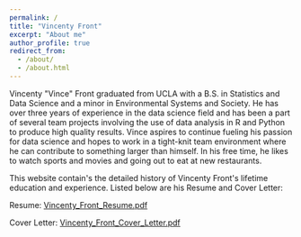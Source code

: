 ```yaml
---
permalink: /
title: "Vincenty Front"
excerpt: "About me"
author_profile: true
redirect_from: 
  - /about/
  - /about.html
---
```


Vincenty "Vince" Front graduated from UCLA with a B.S. in Statistics and Data Science and a minor in Environmental Systems and Society. He has over three years of experience in the data science field and has been a part of several team projects involving the use of data analysis in R and Python to produce high quality results. Vince aspires to continue fueling his passion for data science and hopes to work in a tight-knit team environment where he can contribute to something larger than himself. In his free time, he likes to watch sports and movies and going out to eat at new restaurants.

This website contain's the detailed history of Vincenty Front's lifetime education and experience. Listed below are his Resume and Cover Letter:

Resume: [Vincenty_Front_Resume.pdf](https://vincentyfront.github.io/files/Vincenty_Front_Resume.pdf)

Cover Letter: [Vincenty_Front_Cover_Letter.pdf](https://vincentyfront.github.io/files/Vincenty_Front_Cover_Letter.pdf)